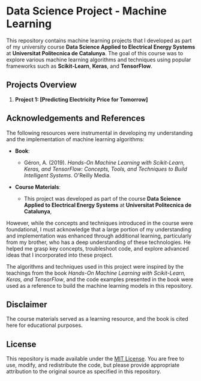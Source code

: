 # Data Science Project - Machine Learning

This repository contains machine learning projects that I developed as part of my university course **Data Science Applied to Electrical Energy Systems** at **Universitat Politecnica de Catalunya**. The goal of this course was to explore various machine learning algorithms and techniques using popular frameworks such as **Scikit-Learn**, **Keras**, and **TensorFlow**.

## Projects Overview

1. **Project 1: [Predicting Electricity Price for Tomorrow]**

## Acknowledgements and References

The following resources were instrumental in developing my understanding and the implementation of machine learning algorithms:

- **Book**:
  - Géron, A. (2019). *Hands-On Machine Learning with Scikit-Learn, Keras, and TensorFlow: Concepts, Tools, and Techniques to Build Intelligent Systems*. O'Reilly Media.
  
- **Course Materials**:
  - This project was developed as part of the course **Data Science Applied to Electrical Energy Systems** at **Universitat Politecnica de Catalunya**, 

However, while the concepts and techniques introduced in the course were foundational, I must acknowledge that a large portion of my understanding and implementation was enhanced through additional learning, particularly from my brother, who has a deep understanding of these technologies. He helped me grasp key concepts, troubleshoot code, and explore advanced ideas that I incorporated into these project.

The algorithms and techniques used in this project were inspired by the teachings from the book *Hands-On Machine Learning with Scikit-Learn, Keras, and TensorFlow*, and the code examples presented in the book were used as a reference to build the machine learning models in this repository.

## Disclaimer

The course materials served as a learning resource, and the book is cited here for educational purposes.

## License

This repository is made available under the [MIT License](LICENSE). You are free to use, modify, and redistribute the code, but please provide appropriate attribution to the original source as specified in this repository.
